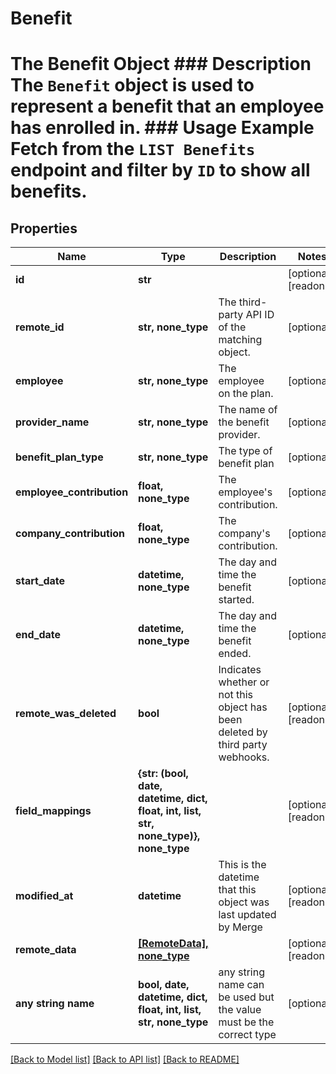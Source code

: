 # Benefit

# The Benefit Object ### Description The `Benefit` object is used to represent a benefit that an employee has enrolled in.  ### Usage Example Fetch from the `LIST Benefits` endpoint and filter by `ID` to show all benefits.

## Properties
Name | Type | Description | Notes
------------ | ------------- | ------------- | -------------
**id** | **str** |  | [optional] [readonly] 
**remote_id** | **str, none_type** | The third-party API ID of the matching object. | [optional] 
**employee** | **str, none_type** | The employee on the plan. | [optional] 
**provider_name** | **str, none_type** | The name of the benefit provider. | [optional] 
**benefit_plan_type** | **str, none_type** | The type of benefit plan | [optional] 
**employee_contribution** | **float, none_type** | The employee&#39;s contribution. | [optional] 
**company_contribution** | **float, none_type** | The company&#39;s contribution. | [optional] 
**start_date** | **datetime, none_type** | The day and time the benefit started. | [optional] 
**end_date** | **datetime, none_type** | The day and time the benefit ended. | [optional] 
**remote_was_deleted** | **bool** | Indicates whether or not this object has been deleted by third party webhooks. | [optional] [readonly] 
**field_mappings** | **{str: (bool, date, datetime, dict, float, int, list, str, none_type)}, none_type** |  | [optional] [readonly] 
**modified_at** | **datetime** | This is the datetime that this object was last updated by Merge | [optional] [readonly] 
**remote_data** | [**[RemoteData], none_type**](RemoteData.md) |  | [optional] [readonly] 
**any string name** | **bool, date, datetime, dict, float, int, list, str, none_type** | any string name can be used but the value must be the correct type | [optional]

[[Back to Model list]](../README.md#documentation-for-models) [[Back to API list]](../README.md#documentation-for-api-endpoints) [[Back to README]](../README.md)


